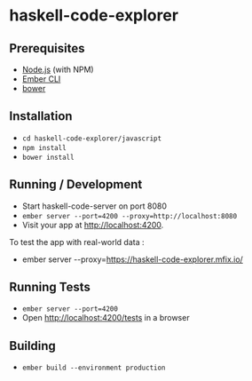 # haskell-code-explorer

## Prerequisites
* [Node.js](https://nodejs.org/) (with NPM)
* [Ember CLI](https://ember-cli.com/)
* [bower](https://bower.io/)

## Installation
* `cd haskell-code-explorer/javascript`
* `npm install`
* `bower install`

## Running / Development
* Start haskell-code-server on port 8080
* `ember server --port=4200 --proxy=http://localhost:8080`
* Visit your app at [http://localhost:4200](http://localhost:4200).

To test the app with real-world data :
* ember server --proxy=https://haskell-code-explorer.mfix.io/

## Running Tests
* `ember server --port=4200`
* Open [http://localhost:4200/tests](http://localhost:4200/tests) in a browser

## Building
* `ember build --environment production`

